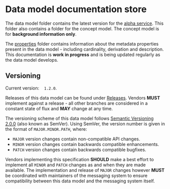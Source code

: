 # Data model documentation store

The data model folder contains the latest version for the [alpha service](https://github.com/JiscRDSS/rdss-canonical-data-model/tree/master/Data-Model/Diagrams/alpha-model). This folder also contains a folder for the concept model. The concept model is for **background information only**.

The [properties](https://github.com/JiscRDSS/rdss-canonical-data-model/tree/master/properties) folder contains information about the metadata properties present in the data model - including cardinality, derivation and description. This documentation is **work in progress** and is being updated regularly as the data model develops.

## Versioning

Current version:&nbsp;&nbsp;&nbsp;&nbsp;`1.2.0`.

Releases of this data model can be found under [Releases](https://github.com/JiscRDSS/rdss-message-api-docs/releases). Vendors **MUST** implement against a release - all other branches are considered in a constant state of flux and **MAY** change at any time.

The versioning scheme of this data model follows [Semantic Versioning 2.0.0](http://semver.org/spec/v2.0.0.html) (also known as SemVer). Using SemVer, the version number is given in the format of `MAJOR.MINOR.PATH`, where:

- `MAJOR` version changes contain non-compatible API changes.
- `MINOR` version changes contain backwards compatible enhancements.
- `PATCH` version changes contain backwards compatible bugfixes.

Vendors implementing this specification **SHOULD** make a best effort to implement all `MINOR` and `PATCH` changes as and when they are made available. The implementation and release of `MAJOR` changes however **MUST** be coordinated with maintainers of the messaging system to ensure compatibility between this data model and the messaging system itself.
